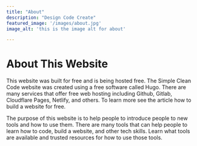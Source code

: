 ```yaml
---
title: "About"
description: "Design Code Create"
featured_image: '/images/about.jpg'
image_alt: 'this is the image alt for about'

---
```


<!-- this code was from the example site and im not sure what it does 
{{< figure src="/images/Victor_Hugo-Hunchback.jpg" title="Illustration from Victor Hugo et son temps (1881)" >}}

-->

# About This Website

This website was built for free and is being hosted free. The Simple Clean Code website was created using a free software called Hugo. There are many services that offer free web hosting including Github, Gitlab, Cloudflare Pages, Netlify, and others. To learn more see the article how to build a website for free. 

The purpose of this website is to help people to introduce people to new tools and how to use them. There are many tools that can help people to learn how to code, build a website, and other tech skills. Learn what tools are available and trusted resources for how to use those tools. 